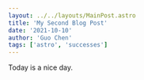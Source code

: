 ```yaml
---
layout: ../../layouts/MainPost.astro
title: 'My Second Blog Post'
date: '2021-10-10'
author: 'Guo Chen'  
tags: ['astro', 'successes']
---
```

Today is a nice day.

